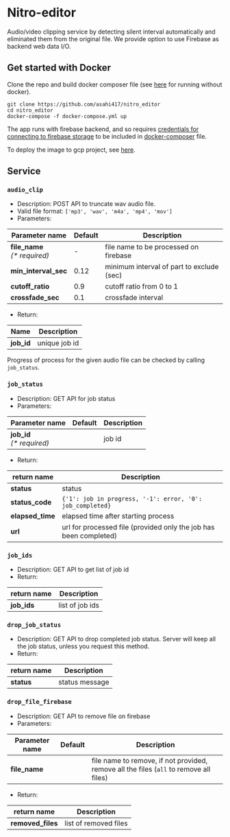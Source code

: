# Nitro-editor
Audio/video clipping service by detecting silent interval automatically and eliminated them from
the original file. We provide option to use Firebase as backend web data I/O.  

## Get started with Docker
Clone the repo and build docker composer file (see [here](./assets/RUN_WITHOUT_DOCKER.md) for running without docker).

```
git clone https://github.com/asahi417/nitro_editor
cd nitro_editor
docker-compose -f docker-compose.yml up
```

The app runs with firebase backend, and so requires
[credentials for connecting to firebase storage](assets/FIREBASE.md)
to be included in [docker-composer](./docker-compose.yml) file.

To deploy the image to gcp project, see [here](assets/DEPLOY_GCP.md).

## Service
### `audio_clip`
- Description: POST API to truncate wav audio file.
- Valid file format: `['mp3', 'wav', 'm4a', 'mp4', 'mov']`
- Parameters:

| Parameter name                            | Default              | Description                           |
| ----------------------------------------- | -------------------- | ------------------------------------- |
| **file_name**<br />_(\* required)_        |  -                   | file name to be processed on firebase |
| **min_interval_sec**                      | 0.12                 | minimum interval of part to exclude (sec) |
| **cutoff_ratio**                          | 0.9                  | cutoff ratio from 0 to 1 |
| **crossfade_sec**                         | 0.1                  | crossfade interval |
 
- Return:

| Name       | Description                                     |
| ---------- | ----------------------------------------------- |
| **job_id** | unique job id  |

Progress of process for the given audio file can be checked by calling `job_status`. 

### `job_status`
- Description: GET API for job status
- Parameters:

| Parameter name                  | Default | Description                                                                         |
| ------------------------------- | ------- | ----------------------------------------------------------------------------------- |
| **job_id**<br />_(\* required)_ |         | job id |

- Return:

| return name         | Description                                     |
| ------------------- | ----------------------------------------------- |
| **status**          | status |
| **status_code**     | `{'1': job in progress, '-1': error, '0': job_completed}` |
| **elapsed_time**    | elapsed time after starting process |
| **url**             | url for processed file (provided only the job has been completed) |


### `job_ids`
- Description: GET API to get list of job id
- Return:

| return name         | Description     |
| ------------------- | --------------- |
| **job_ids**         | list of job ids |


### `drop_job_status`
- Description: GET API to drop completed job status. Server will keep all the job status, unless you request this method. 
- Return:

| return name         | Description    |
| ------------------- | -------------- |
| **status**          | status message |

### `drop_file_firebase`
- Description: GET API to remove file on firebase 
- Parameters:

| Parameter name   | Default | Description                                                                         |
| ---------------- | ------- | ----------------------------------------------------------------------------------- |
| **file_name**    |         | file name to remove, if not provided, remove all the files (`all` to remove all files) |


- Return:

| return name         | Description           |
| ------------------- | --------------------- |
| **removed_files**   | list of removed files |
